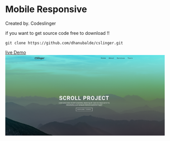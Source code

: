 # Mobile Responsive 
Created by. Codeslinger

if you want to get source code free to download !!

```shell
git clone https://github.com/dhanubalde/cslinger.git
```

<a href="https://dhanubalde.github.io/cslinger">live Demo</a>
<img src="./image/screen.png" alr="screen"/>

